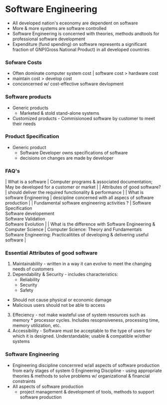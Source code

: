 # Software Engineering

- All developed nation's eceonomy are dependent on software
- More & more systems are software controlled
- Software Engineering is concerned with theories, methods andtools for professional software development
- Expenditure (fund spending) on software represents a significant fraction of GNP(Gross National Product) in all developed countries

### Sofware Costs

- Often dominate computer system cost | software cost > hardware cost
- maintain cost > develop cost
- conconcerned w/ cost-effective software devlopment

### Software products

- Generic products
  - Marketed & stold stand-alone systems
- Customized products - Commisionoed software by customer to meet their needs

### Product Specification

- Generic product
  - Software Developer owns specifications of software
  - decisions on changes are made by developer

### FAQ's

| What is a software | Computer programs & associated documentation; May be developed for a customer or market |
| Attributes of good software? | should deliver the required functionality & performance |
| What is software Engineering | descipline concerned with all aspecs of software production |
| Fundamental software engineering activities ? | Software Specification<br>Software developement<br>Software Validation<br>Software Evolution |
| What is the difference with Software Engineering & Computer Science | Computer Science: Theory and Fundamentals<br>Software Engineering: Practicalitites of developing & delivering useful software |

### Essential Attributes of good software

1. Maintainability - written in a way it can evolve to meet the changing needs of customers
2. Dependability & Security - includes characteristics:
   - Reliability
   - Security
   - Safety

- Should not cause physical or economic damage
- Malicious users should not be able to access

3. Effeciency - not make wasteful use of system resources such as memory \* processor cycles. Includes resopnsiveness, processing time, memory utilization, etc.
4. Accessibility - Software must be acceptable to the type of users for which it is designed. Understandable; usable & compatible w/other systems

### Software Engineering

- Engineering discipline concernred w/all aspects of software production from early stages of system
  0 Engineering Discipline - using appropriate theories & methods to solve problems w/ organizational & financial constraints
- All aspects of software production
  - project management & development of tools, methods to support software production
